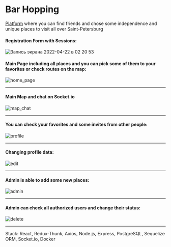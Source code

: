 # Bar Hopping

[Platform](https://bar-hopping-project.herokuapp.com/) where you can find friends and chose some independence and unique places to visit all over Saint-Petersburg

#### Registration Form with Sessions:

![Запись экрана 2022-04-22 в 02 20 53](https://user-images.githubusercontent.com/98102060/164567874-deaa4251-42e4-4573-a166-ee95015c9579.gif)

#### Main Page including all places and you can pick some of them to your favorites or check routes on the map:

![home_page](https://user-images.githubusercontent.com/98102060/163859058-e1953e57-b08b-4e6d-9c19-dac392146e48.gif)
_____________________________________________________________________________________________________________________

#### Main Map and chat on Socket.io

![map_chat](https://user-images.githubusercontent.com/98102060/163860484-37a50ce0-782c-4f6a-ac93-55768eb57c36.gif)
_____________________________________________________________________________________________________________________

#### You can check your favorites and some invites from other people:

![profile](https://user-images.githubusercontent.com/98102060/163861690-59b0464e-8d15-4aa0-b441-d64796cde5c5.gif)
_____________________________________________________________________________________________________________________

#### Changing profile data:

![edit](https://user-images.githubusercontent.com/98102060/163865769-0608d9e3-bc89-463f-a535-5a7e3d5e661a.gif)
_____________________________________________________________________________________________________________________

#### Admin is able to add some new places:

![admin](https://user-images.githubusercontent.com/98102060/163863578-ae2ef007-60b8-40ab-9a8b-37c366ad9d0a.gif)
_____________________________________________________________________________________________________________________

#### Admin can check all authorized users and change their status:

![delete](https://user-images.githubusercontent.com/98102060/163864762-37dc38d8-f24d-48e7-9bc2-8419a31a3459.gif)
_____________________________________________________________________________________________________________________

Stack:
React, Redux-Thunk, Axios, Node.js, Express, PostgreSQL, Sequelize ORM, Socket.io, Docker
